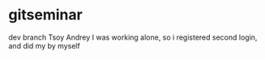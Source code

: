 # gitseminar
dev branch Tsoy Andrey
I was working alone, so i registered second login, and did my by myself